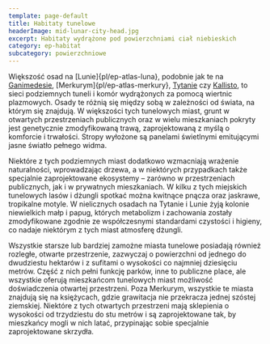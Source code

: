 ```yaml
---
template: page-default
title: Habitaty tunelowe
headerImage: mid-lunar-city-head.jpg
excerpt: Habitaty wydrążone pod powierzchniami ciał niebieskich
category: ep-habitat
subcategory: powierzchniowe
---
```

Większość osad na [Lunie]{pl/ep-atlas-luna}, podobnie jak te na [Ganimedesie](#), [Merkurym]{pl/ep-atlas-merkury}, [Tytanie](#) czy [Kallisto](#), to sieci podziemnych tuneli i komór wydrążonych za pomocą wiertnic plazmowych. Osady te różnią się między sobą w zależności od świata, na którym się znajdują. W większości tych tunelowych miast, grunt w otwartych przestrzeniach publicznych oraz w wielu mieszkaniach pokryty jest genetycznie zmodyfikowaną trawą, zaprojektowaną z myślą o komforcie i trwałości. Stropy wyłożone są panelami świetlnymi emitującymi jasne światło pełnego widma.

Niektóre z tych podziemnych miast dodatkowo wzmacniają wrażenie naturalności, wprowadzając drzewa, a w niektórych przypadkach także specjalnie zaprojektowane ekosystemy – zarówno w przestrzeniach publicznych, jak i w prywatnych mieszkaniach. W kilku z tych miejskich tunelowych lasów i dżungli spotkać można kwitnące pnącza oraz jaskrawe, tropikalne motyle. W nielicznych osadach na Tytanie i Lunie żyją kolonie niewielkich małp i papug, których metabolizm i zachowania zostały zmodyfikowane zgodnie ze współczesnymi standardami czystości i higieny, co nadaje niektórym z tych miast atmosferę dżungli.

Wszystkie starsze lub bardziej zamożne miasta tunelowe posiadają również rozległe, otwarte przestrzenie, zazwyczaj o powierzchni od jednego do dwudziestu hektarów i z sufitami o wysokości co najmniej dziesięciu metrów. Część z nich pełni funkcję parków, inne to publiczne place, ale wszystkie oferują mieszkańcom tunelowych miast możliwość doświadczenia otwartej przestrzeni. Poza Merkurym, wszystkie te miasta znajdują się na księżycach, gdzie grawitacja nie przekracza jednej szóstej ziemskiej. Niektóre z tych otwartych przestrzeni mają sklepienia o wysokości od trzydziestu do stu metrów i są zaprojektowane tak, by mieszkańcy mogli w nich latać, przypinając sobie specjalnie zaprojektowane skrzydła.
